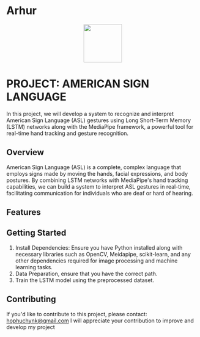 # Arhur
<div id="header" align="center">
  <img src="https://media.giphy.com/media/M9gbBd9nbDrOTu1Mqx/giphy.gif" width="100"/>
</div>

# PROJECT: AMERICAN SIGN LANGUAGE

In this project, we will develop a system to recognize and interpret American Sign Language (ASL) gestures using Long Short-Term Memory (LSTM) networks along with the MediaPipe framework, a powerful tool for real-time hand tracking and gesture recognition.

## Overview

American Sign Language (ASL) is a complete, complex language that employs signs made by moving the hands, facial expressions, and body postures. By combining LSTM networks with MediaPipe's hand tracking capabilities, we can build a system to interpret ASL gestures in real-time, facilitating communication for individuals who are deaf or hard of hearing.

## Features


## Getting Started

1. Install Dependencies: Ensure you have Python installed along with necessary libraries such as OpenCV, Meidapipe, scikit-learn, and any other dependencies required for image processing and machine learning tasks.
2. Data Preparation, ensure that you have the correct path. 
3. Train the LSTM model using the preprocessed dataset.


## Contributing
  If you'd like to contribute to this project, please contact: hophuchynk@gmail.com
  I will appreciate your contribution to improve and develop my project
